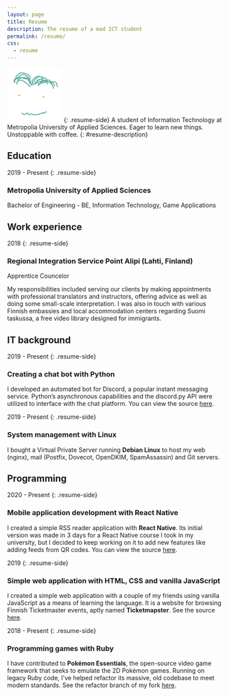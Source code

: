 ```yaml
---
layout: page
title: Resume
description: The resume of a mad ICT student
permalink: /resume/
css:
  - resume
---
```


![My own face](/assets/img/small_face.png)
{: .resume-side}
A student of Information Technology at Metropolia University of Applied Sciences. Eager to learn new things. Unstoppable with coffee.
{: #resume-description}

## Education
2019 - Present
{: .resume-side}
### Metropolia University of Applied Sciences
Bachelor of Engineering - BE, Information Technology, Game Applications

## Work experience
2018
{: .resume-side}
### Regional Integration Service Point Alipi (Lahti, Finland)
Apprentice Councelor

My responsibilities included serving our clients by making appointments with professional translators
and instructors, offering advice as well as doing some small-scale interpretation. I was also in touch
with various Finnish embassies and local accommodation centers regarding Suomi taskussa, a free video
library designed for immigrants.

## IT background
2019 - Present
{: .resume-side}
### Creating a chat bot with Python
I developed an automated bot for Discord, a popular instant messaging service. Python’s asynchronous
capabilities and the discord.py API were utilized to interface with the chat platform. You can view the
source [here][zedrogames-bot].

2019 - Present
{: .resume-side}
### System management with Linux
I bought a Virtual Private Server running **Debian Linux** to host my web (nginx), mail (Postfix, Dovecot,
OpenDKIM, SpamAssassin) and Git servers.

## Programming
2020 - Present
{: .resume-side}
### Mobile application development with React Native
I created a simple RSS reader application with **React Native**. Its initial version was made in 3 days for a
React Native course I took in my university, but I decided to keep working on it to add new features like
adding feeds from QR codes. You can view the source [here][rss-reader-app].

2019
{: .resume-side}
### Simple web application with HTML, CSS and vanilla JavaScript
I created a simple web application with a couple of my friends using vanilla JavaScript as a means of learning
the language. It is a website for browsing Finnish Ticketmaster events, aptly named **Ticketmapster**.
See the source [here][ticketmapster].

2018 - Present
{: .resume-side}
### Programming games with Ruby
I have contributed to **Pokémon Essentials**, the open-source video game framework that seeks to emulate the
2D Pokémon games. Running on legacy Ruby code, I've helped refactor its massive, old codebase to meet modern standards.
See the refactor branch of my fork [here][essentials-refactor].


[zedrogames-bot]: https://github.com/jonisavo/zedrogames-bot
[rss-reader-app]: https://github.com/jonisavo/simple-rss-reader
[ticketmapster]: https://github.com/jonisavo/ticketmapster
[essentials-refactor]: https://github.com/jonisavo/pokemon-essentials/tree/refactor

